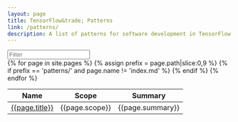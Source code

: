 ```yaml
---
layout: page
title: TensorFlow&trade; Patterns
link: /patterns/
description: A list of patterns for software development in TensorFlow.
---
```


<div class="row">
  <div class="col-12 mb-3">
    <div class="d-flex align-items-center license">
      <div>
        <input id="patterns-filter" type="search" class="form-control" placeholder="Filter">
      </div>
      <div id="patterns-filter-status" class="pl-2 text-muted">
      </div>
    </div>
  </div>
</div>
<div class="row">
  <div class="col-12">
    <table id="patterns-table" class="table table-bordered">
      <thead>
        <tr>
          <th>Name</th>
          <th>Scope</th>
          <th>Summary</th>
        </tr>
      </thead>
      <tbody>
        {% for page in site.pages %}
        {% assign prefix = page.path|slice:0,9 %}
        {% if prefix == 'patterns/' and page.name != 'index.md' %}
        <tr>
          <td><a href="{{page.url}}">{{page.title}}</a></td>
          <td>{{page.scope}}</td>
          <td>{{page.summary}}</td>
        </tr>
        {% endif %}
        {% endfor %}
      </tbody>
    </table>
  </div>
</div>
